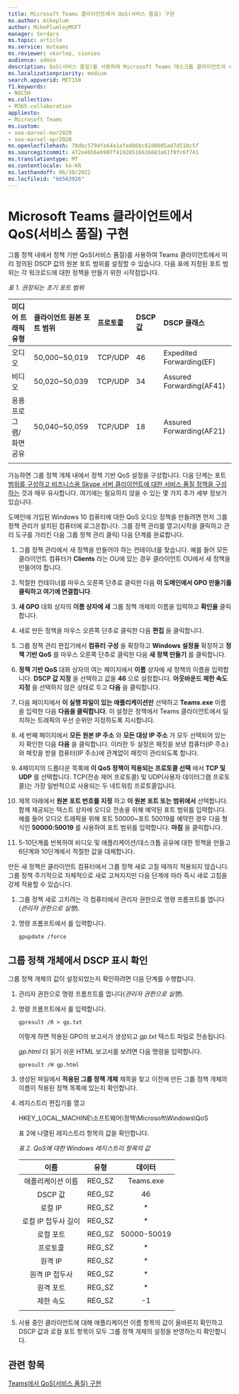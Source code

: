 ```yaml
---
title: Microsoft Teams 클라이언트에서 QoS(서비스 품질) 구현
ms.author: mikeplum
author: MikePlumleyMSFT
manager: Serdars
ms.topic: article
ms.service: msteams
ms.reviewer: vkorlep, siunies
audience: admin
description: QoS(서비스 품질)를 사용하여 Microsoft Teams 데스크톱 클라이언트의 네트워크 트래픽을 최적화하는 방법을 알아봅니다.
ms.localizationpriority: medium
search.appverid: MET150
f1.keywords:
- NOCSH
ms.collection:
- M365-collaboration
appliesto:
- Microsoft Teams
ms.custom:
- seo-marvel-mar2020
- seo-marvel-apr2020
ms.openlocfilehash: 70dbc5794fe64a1afed86bc82d0005ad7d510c5f
ms.sourcegitcommit: 472e46b6eb907f41920516616683a61f0fc6f741
ms.translationtype: MT
ms.contentlocale: ko-KR
ms.lasthandoff: 06/30/2022
ms.locfileid: "66563926"
---
```

# <a name="implement-quality-of-service-qos-in-microsoft-teams-clients"></a>Microsoft Teams 클라이언트에서 QoS(서비스 품질) 구현

그룹 정책 내에서 정책 기반 QoS(서비스 품질)를 사용하여 Teams 클라이언트에서 미리 정의된 DSCP 값의 원본 포트 범위를 설정할 수 있습니다. 다음 표에 지정된 포트 범위는 각 워크로드에 대한 정책을 만들기 위한 시작점입니다.

*표 1. 권장되는 초기 포트 범위*

|미디어 트래픽 유형| 클라이언트 원본 포트 범위  |프로토콜|DSCP 값|DSCP 클래스|
|:--- |:--- |:--- |:--- |:--- |
|오디오| 50,000~50,019|TCP/UDP|46|Expedited Forwarding(EF)|
|비디오| 50,020~50,039|TCP/UDP|34|Assured Forwarding(AF41)|
|응용 프로그램/화면 공유| 50,040~50,059|TCP/UDP|18|Assured Forwarding(AF21)|
| | | | | |

가능하면 그룹 정책 개체 내에서 정책 기반 QoS 설정을 구성합니다. 다음 단계는 포트 [범위를 구성하고 비즈니스용 Skype 서버 클라이언트에 대한 서비스 품질 정책을 구성하는](/SkypeForBusiness/manage/network-management/qos/configuring-port-ranges-for-your-skype-clients#configure-quality-of-service-policies-for-clients-running-on-windows-10) 것과 매우 유사합니다. 여기에는 필요하지 않을 수 있는 몇 가지 추가 세부 정보가 있습니다.

도메인에 가입된 Windows 10 컴퓨터에 대한 QoS 오디오 정책을 만들려면 먼저 그룹 정책 관리가 설치된 컴퓨터에 로그온합니다. 그룹 정책 관리를 열고(시작을 클릭하고 관리 도구를 가리킨 다음 그룹 정책 관리 클릭) 다음 단계를 완료합니다.

1. 그룹 정책 관리에서 새 정책을 만들어야 하는 컨테이너를 찾습니다. 예를 들어 모든 클라이언트 컴퓨터가 **Clients** 라는 OU에 있는 경우 클라이언트 OU에서 새 정책을 만들어야 합니다.

1. 적절한 컨테이너를 마우스 오른쪽 단추로 클릭한 다음 **이 도메인에서 GPO 만들기를 클릭하고 여기에 연결합니다**.

1. **새 GPO** 대화 상자의 **이름 상자에 새** 그룹 정책 개체의 이름을 입력하고 **확인을** 클릭합니다.

1. 새로 만든 정책을 마우스 오른쪽 단추로 클릭한 다음 **편집** 을 클릭합니다.

1. 그룹 정책 관리 편집기에서 **컴퓨터 구성** 을 확장하고 **Windows 설정을** 확장하고 **정책 기반 QoS** 를 마우스 오른쪽 단추로 클릭한 다음 **새 정책 만들기** 를 클릭합니다.

1. **정책 기반 QoS** 대화 상자의 여는 페이지에서 **이름** 상자에 새 정책의 이름을 입력합니다. **DSCP 값 지정** 을 선택하고 값을 **46** 으로 설정합니다. **아웃바운드 제한 속도 지정** 을 선택하지 않은 상태로 두고 **다음** 을 클릭합니다.

1. 다음 페이지에서 **이 실행 파일이 있는 애플리케이션만** 선택하고 **Teams.exe** 이름을 입력한 다음 **다음을 클릭합니다**. 이 설정은 정책에서 Teams 클라이언트에서 일치하는 트래픽의 우선 순위만 지정하도록 지시합니다.

1. 세 번째 페이지에서 **모든 원본 IP 주소** 와 **모든 대상 IP 주소** 가 모두 선택되어 있는지 확인한 다음 **다음** 을 클릭합니다. 이러한 두 설정은 패킷을 보낸 컴퓨터(IP 주소)와 패킷을 받을 컴퓨터(IP 주소)에 관계없이 패킷이 관리되도록 합니다.

1. 4페이지의 드롭다운 목록에 **이 QoS 정책이 적용되는 프로토콜 선택** 에서 **TCP 및 UDP** 를 선택합니다. TCP(전송 제어 프로토콜) 및 UDP(사용자 데이터그램 프로토콜)는 가장 일반적으로 사용되는 두 네트워킹 프로토콜입니다.

1. 제목 아래에서 **원본 포트 번호를 지정** 하고 **이 원본 포트 또는 범위에서** 선택합니다. 함께 제공되는 텍스트 상자에 오디오 전송을 위해 예약된 포트 범위를 입력합니다. 예를 들어 오디오 트래픽을 위해 포트 50000~포트 50019를 예약한 경우 다음 형식인 **50000:50019** 를 사용하여 포트 범위를 입력합니다. **마침** 을 클릭합니다.

1. 5-10단계를 반복하여 비디오 및 애플리케이션/데스크톱 공유에 대한 정책을 만들고 6단계와 10단계에서 적절한 값을 대체합니다.

만든 새 정책은 클라이언트 컴퓨터에서 그룹 정책 새로 고칠 때까지 적용되지 않습니다. 그룹 정책 주기적으로 자체적으로 새로 고쳐지지만 다음 단계에 따라 즉시 새로 고침을 강제 적용할 수 있습니다.

1. 그룹 정책 새로 고치려는 각 컴퓨터에서 관리자 권한으로 명령 프롬프트를 엽니다(*관리자 권한으로 실행*).

1. 명령 프롬프트에서 를 입력합니다.

   ```console
   gpupdate /force
   ```

## <a name="verify-dscp-markings-in-the-group-policy-object"></a>그룹 정책 개체에서 DSCP 표시 확인

그룹 정책 개체의 값이 설정되었는지 확인하려면 다음 단계를 수행합니다.

1. 관리자 권한으로 명령 프롬프트를 엽니다(*관리자 권한으로 실행*).

1. 명령 프롬프트에서 를 입력합니다.

   ```console
   gpresult /R > gp.txt
   ```

   이렇게 하면 적용된 GPO의 보고서가 생성되고 *gp.txt* 텍스트 파일로 전송됩니다.

   *gp.html* 더 읽기 쉬운 HTML 보고서를 보려면 다음 명령을 입력합니다.

   ```console
   gpresult /H gp.html
   ```

1. 생성된 파일에서 **적용된 그룹 정책 개체** 제목을 찾고 이전에 만든 그룹 정책 개체의 이름이 적용된 정책 목록에 있는지 확인합니다.

1. 레지스트리 편집기를 열고

   HKEY\_LOCAL\_MACHINE\\소프트웨어\\정책\\Microsoft\\Windows\\QoS

   표 2에 나열된 레지스트리 항목의 값을 확인합니다.

   *표 2. QoS에 대한 Windows 레지스트리 항목의 값*

   |          이름          |  유형  |    데이터     |
   |         :---:          | :---:  |    :---:    |
   |    애플리케이션 이름    | REG_SZ |  Teams.exe  |
   |       DSCP 값       | REG_SZ |     46      |
   |        로컬 IP        | REG_SZ |     \*      |
   | 로컬 IP 접두사 길이 | REG_SZ |     \*      |
   |       로컬 포트       | REG_SZ | 50000-50019 |
   |        프로토콜        | REG_SZ |     \*      |
   |       원격 IP        | REG_SZ |     \*      |
   |    원격 IP 접두사    | REG_SZ |     \*      |
   |      원격 포트       | REG_SZ |     \*      |
   |     제한 속도      | REG_SZ |     -1      |
   | | | |

1. 사용 중인 클라이언트에 대해 애플리케이션 이름 항목의 값이 올바른지 확인하고 DSCP 값과 로컬 포트 항목이 모두 그룹 정책 개체의 설정을 반영하는지 확인합니다.


## <a name="related-topics"></a>관련 항목

[Teams에서 QoS(서비스 품질) 구현](QoS-in-Teams.md)